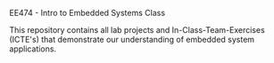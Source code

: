 EE474 - Intro to Embedded Systems Class

This repository contains all lab projects and In-Class-Team-Exercises (ICTE's) that demonstrate our understanding of embedded system applications. 
